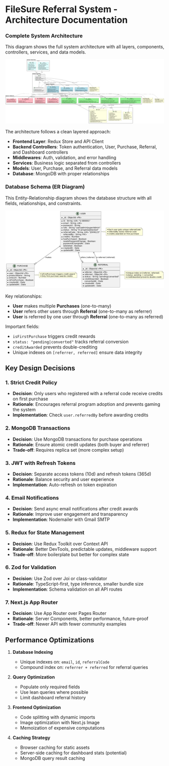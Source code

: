 # FileSure Referral System - Architecture Documentation


### Complete System Architecture

This diagram shows the full system architecture with all layers, components, controllers, services, and data models.

![System Architecture Diagram](system-architecture-diagram.png)

The architecture follows a clean layered approach:
- **Frontend Layer**: Redux Store and API Client
- **Backend Controllers**: Token authentication, User, Purchase, Referral, and Dashboard controllers
- **Middlewares**: Auth, validation, and error handling
- **Services**: Business logic separated from controllers
- **Models**: User, Purchase, and Referral data models
- **Database**: MongoDB with proper relationships

### Database Schema (ER Diagram)

This Entity-Relationship diagram shows the database structure with all fields, relationships, and constraints.

![Database Schema Diagram](database-schema-diagram.png)

Key relationships:
- **User** makes multiple **Purchases** (one-to-many)
- **User** refers other users through **Referral** (one-to-many as referrer)
- **User** is referred by one user through **Referral** (one-to-many as referred)

Important fields:
- `isFirstPurchase` triggers credit rewards
- `status: "pending|converted"` tracks referral conversion
- `creditAwarded` prevents double-crediting
- Unique indexes on `[referrer, referred]` ensure data integrity


## Key Design Decisions

### 1. Strict Credit Policy
- **Decision**: Only users who registered with a referral code receive credits on first purchase
- **Rationale**: Encourages referral program adoption and prevents gaming the system
- **Implementation**: Check `user.referredBy` before awarding credits

### 2. MongoDB Transactions
- **Decision**: Use MongoDB transactions for purchase operations
- **Rationale**: Ensure atomic credit updates (both buyer and referrer)
- **Trade-off**: Requires replica set (more complex setup)

### 3. JWT with Refresh Tokens
- **Decision**: Separate access tokens (10d) and refresh tokens (365d)
- **Rationale**: Balance security and user experience
- **Implementation**: Auto-refresh on token expiration

### 4. Email Notifications
- **Decision**: Send async email notifications after credit awards
- **Rationale**: Improve user engagement and transparency
- **Implementation**: Nodemailer with Gmail SMTP

### 5. Redux for State Management
- **Decision**: Use Redux Toolkit over Context API
- **Rationale**: Better DevTools, predictable updates, middleware support
- **Trade-off**: More boilerplate but better for complex state

### 6. Zod for Validation
- **Decision**: Use Zod over Joi or class-validator
- **Rationale**: TypeScript-first, type inference, smaller bundle size
- **Implementation**: Schema validation on all API routes

### 7. Next.js App Router
- **Decision**: Use App Router over Pages Router
- **Rationale**: Server Components, better performance, future-proof
- **Trade-off**: Newer API with fewer community examples

## Performance Optimizations

1. **Database Indexing**
   - Unique indexes on: `email`, `id`, `referralCode`
   - Compound index on: `referrer + referred` for referral queries

2. **Query Optimization**
   - Populate only required fields
   - Use lean queries where possible
   - Limit dashboard referral history

3. **Frontend Optimization**
   - Code splitting with dynamic imports
   - Image optimization with Next.js Image
   - Memoization of expensive computations

4. **Caching Strategy**
   - Browser caching for static assets
   - Server-side caching for dashboard stats (potential)
   - MongoDB query result caching

